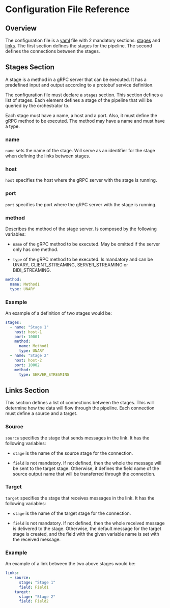 # Configuration File Reference

## Overview

The configuration file is a [yaml](https://yaml.org) file with 2 mandatory sections: [stages](#stages-section) and [links](#links-section).
The first section defines the stages for the pipeline. 
The second defines the connections between the stages.

## Stages Section

A stage is a method in a gRPC server that can be executed. It has a predefined input and output according to a protobuf service definition.

The configuration file must declare a ```stages``` section. This section defines a list of stages. Each element defines a stage of the pipeline that will be queried by the orchestrator to.

Each stage must have a name, a host and a port. Also, it must define the gRPC method to be executed. The method may have a name and must have a type.

### name

```name``` sets the name of the stage. 
Will serve as an identifier for the stage when defining the links between stages.

### host

```host``` specifies the host where the gRPC server with the stage is running.

### port

```port``` specifies the port where the gRPC server with the stage is running.

### method

Describes the method of the stage server. Is composed by the following variables:

 * ```name``` of the gRPC method to be executed. 
   May be omitted if the server only has one method.

 * ```type``` of the gRPC method to be executed. 
   Is mandatory and can be UNARY, CLIENT_STREAMING, SERVER_STREAMING or BIDI_STREAMING.

```yaml
method:
  name: Method1
  type: UNARY
```

### Example

An example of a definition of two stages would be:

```yaml
stages:
  - name: "Stage 1"
    host: host-1
    port: 10001
    method:
      name: Method1
      type: UNARY
  - name: "Stage 2"
    host: host-2
    port: 10002
    method:
      type: SERVER_STREAMING
```

## Links Section

This section defines a list of connections between the stages. This will determine how the data will flow through the pipeline. Each connection must define a source and a target.

### Source

```source``` specifies the stage that sends messages in the link. 
It has the following variables:

* ```stage``` is the name of the source stage for the connection.

* ```field``` is not mandatory. 
  If not defined, then the whole the message will be sent to the target stage. 
  Otherwise, it defines the field name of the source output name that will be transferred through the connection. 

### Target

```target``` specifies the stage that receives messages in the link. 
It has the following variables:

* ```stage``` is the name of the target stage for the connection.

* ```field``` is not mandatory. 
  If not defined, then the whole received message is delivered to the stage. 
  Otherwise, the default message for the target stage is created, and the field with the given variable name is set with the received message.

### Example

An example of a link between the two above stages would be:

```yaml
links:
  - source:
      stage: "Stage 1"
      field: Field1
    target:
      stage: "Stage 2"
      field: Field2
```
